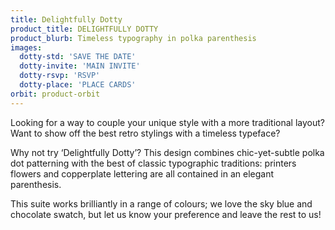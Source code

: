 ```yaml
---
title: Delightfully Dotty
product_title: DELIGHTFULLY DOTTY
product_blurb: Timeless typography in polka parenthesis
images: 
  dotty-std: 'SAVE THE DATE'
  dotty-invite: 'MAIN INVITE'
  dotty-rsvp: 'RSVP'
  dotty-place: 'PLACE CARDS'
orbit: product-orbit
---
```


Looking for a way to couple your unique style with a more traditional layout? Want to show off the best retro stylings with a timeless typeface?

Why not try ‘Delightfully Dotty’? This design combines chic-yet-subtle polka dot patterning with the best of classic typographic traditions: printers flowers and copperplate lettering are all contained in an elegant parenthesis.

This suite works brilliantly in a range of colours; we love the sky blue and chocolate swatch, but let us know your preference and leave the rest to us!
